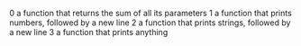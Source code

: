 0 a function that returns the sum of all its parameters
1 a function that prints numbers, followed by a new line
2 a function that prints strings, followed by a new line
3 a function that prints anything